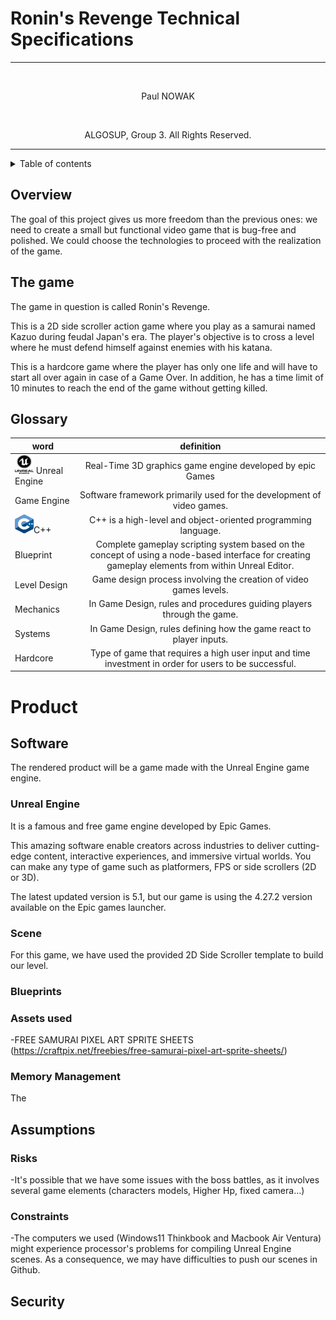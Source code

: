 
# Ronin's Revenge Technical Specifications

<hr>

<br>
<p align="center"> Paul NOWAK</p>
<br>

<p align="center"> ALGOSUP, Group 3. All Rights Reserved. </p>

<hr>

<details>
<summary>Table of contents</summary>

- [Introduction](#introduction)

</details>

## Overview

The goal of this project gives us more freedom than the previous ones: we need to create a small but functional video game that is bug-free and polished. We could choose the technologies to proceed with the realization of the game.



## The game

The game in question is called Ronin's Revenge. 

This is a 2D side scroller action game where you play as a samurai named Kazuo during feudal Japan's era. The player's objective is to cross a level where he must defend himself against enemies with his katana. 

This is a hardcore game where the player has only one life and will have to start all over again in case of a Game Over. In addition, he has a time limit of 10 minutes to reach the end of the game without getting killed.

## Glossary

| word                                                                                                |                                                                                                    definition                                                                                                    |
| --------------------------------------------------------------------------------------------------- | :--------------------------------------------------------------------------------------------------------------------------------------------------------------------------------------------------------------: |
| <img src="./Images/1200px-UE_Logo_Black_Centered.svg.png" width="30" height="30" /> <span id="Unreal Engine">Unreal Engine</span>                                                                     |   Real-Time 3D graphics game engine developed by epic Games              |
| <span id="Game Engine">Game Engine</span>                                                               |        Software framework primarily used for the development of video games.       |
| <img src="./Images/ISO_C++_Logo.svg.png" width="30" height="30" /><span id="C++">C++</span>               |                          C++ is a high-level and object-oriented programming language.                             |
| <span id="Blueprint">Blueprint</span>                  |                                                              Complete gameplay scripting system based on the concept of using a node-based interface for creating gameplay elements from within Unreal Editor.                                                               |
| <span id="Level Design">Level Design</span>         |            Game design process involving the creation of video games levels.             |
| <span id="Mechanics">Mechanics</span> | In Game Design, rules and procedures guiding players through the game.  |
| <span id="Systems">Systems</span> | In Game Design, rules defining how the game react to player inputs.  |
| <span id="Hardcore">Hardcore</span> | Type of game that requires a high user input and time investment in order for users to be successful.  |


# Product

## Software

The rendered product will be a game made with the Unreal Engine game engine.

### Unreal Engine
It is a famous and free game engine developed by Epic Games. 

This amazing software enable creators across industries to deliver cutting-edge content, interactive experiences, and immersive virtual worlds. You can make any type of game such as platformers, FPS or side scrollers (2D or 3D). 

The latest updated version is 5.1, but our game is using the 4.27.2 version available on the Epic games launcher.

### Scene

For this game, we have used the provided 2D Side Scroller template to build our level.

### Blueprints

### Assets used

-FREE SAMURAI PIXEL ART SPRITE SHEETS (https://craftpix.net/freebies/free-samurai-pixel-art-sprite-sheets/)



### Memory Management

The


## Assumptions

### Risks
-It's possible that we have some issues with the boss battles, as it involves several game elements (characters models, Higher Hp, fixed camera...)


### Constraints
-The computers we used (Windows11 Thinkbook and Macbook Air Ventura) might experience processor's problems for compiling Unreal Engine scenes. As a consequence, we may have difficulties to push our scenes in Github. 

## Security



